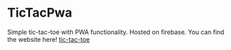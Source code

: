 # TicTacPwa

Simple tic-tac-toe with PWA functionality. Hosted on firebase. You can find the website here! [tic-tac-toe](https://tic-tac-pwa-7b1e0.web.app/)
